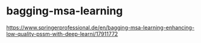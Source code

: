 # bagging-msa-learning
https://www.springerprofessional.de/en/bagging-msa-learning-enhancing-low-quality-pssm-with-deep-learni/17911772
